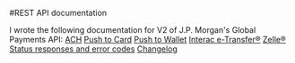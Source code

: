 #REST API documentation

I wrote the following documentation for V2 of J.P. Morgan's Global Payments API:
[ACH](https://developer.payments.jpmorgan.com/docs/treasury/global-payments/capabilities/global-payments-2/ach)
[Push to Card](https://developer.payments.jpmorgan.com/docs/treasury/global-payments/capabilities/global-payments-2/push-to-card)
[Push to Wallet](https://developer.payments.jpmorgan.com/docs/treasury/global-payments/capabilities/global-payments-2/push-to-wallet)
[Interac e-Transfer®](https://developer.payments.jpmorgan.com/docs/treasury/global-payments/capabilities/global-payments-2/interac-e-transfer)
[Zelle®](https://developer.payments.jpmorgan.com/docs/treasury/global-payments/capabilities/global-payments-2/zelle-disbursements)
[Status responses and error codes](https://developer.payments.jpmorgan.com/api/treasury/global-payments/global-payments-2/error-codes)
[Changelog](https://developer.payments.jpmorgan.com/api/treasury/global-payments/global-payments-2/changelog-2)
